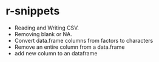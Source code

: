 # r-snippets

- Reading and Writing CSV.
- Removing blank or NA.
- Convert data.frame columns from factors to characters
- Remove an entire column from a data.frame
- add new column to an dataframe


